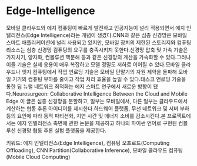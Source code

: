 # Edge-Intelligence
모바일 클라우드와 에지 컴퓨팅이 빠르게 발전하고 인공지능이 널리 적용되면서 에지 인텔리전스(Edge Intelligence)라는 개념이 생겼다.CNN과 같은 심층 신경망은 모바일 스마트 애플리케이션에 널리 사용되고 있지만, 모바일 장치의 제한된 스토리지와 컴퓨팅 리소스는 심층 신경망 컴퓨팅의 요구를 충족시키지 못한다.신경망 압축 및 가속 기술은 가지치기, 양자화, 컨볼루션 핵분해 등과 같은 신경망의 계산을 가속화할 수 있다.그러나 이들 기술은 실제 응용이 매우 복잡하고 모델 정밀도 저하로 이어질 수 있다.모바일 클라우드나 엣지 컴퓨팅에서 작업 언로딩 기술은 모바일 단말기의 자원 제약을 돌파해 모바일 기기의 컴퓨팅 부하를 줄이고 작업 처리 효율을 높일 수 있다.태스크 언로딩 기술을 통한 딥 뉴럴 네트워크 최적화는 에지 스마트 연구에서 새로운 방향이 됐다.Neurosurgeon: Collaborative Intelligence Between the Cloud and Mobile Edge 이 글은 심층 신경망을 분할하고, 일부는 모바일에서, 다른 일부는 클라우드에서 계산하는 협동 추론 아이디어를 제시한다.하드웨어 플랫폼, 무선 네트워크 및 서버 부하 등의 요인에 따라 동적 파티션화, 지연 시간 및 에너지 소비를 감소시킨다.본 프로젝트에서는 에지 인텔리전스 측면에 관한 논문을 제공하고 하나의 파이썬 언어로 구현된 컨볼루션 신경망 협동 추론 실험 플랫폼을 제공한다.

키워드: 에지 인텔리전스(Edge Intelligence), 컴퓨팅 오프로드(Computing Offloading), CNN Partition(Collaborative Inference), 모바일 클라우드 컴퓨팅(Mobile Cloud Computing)
